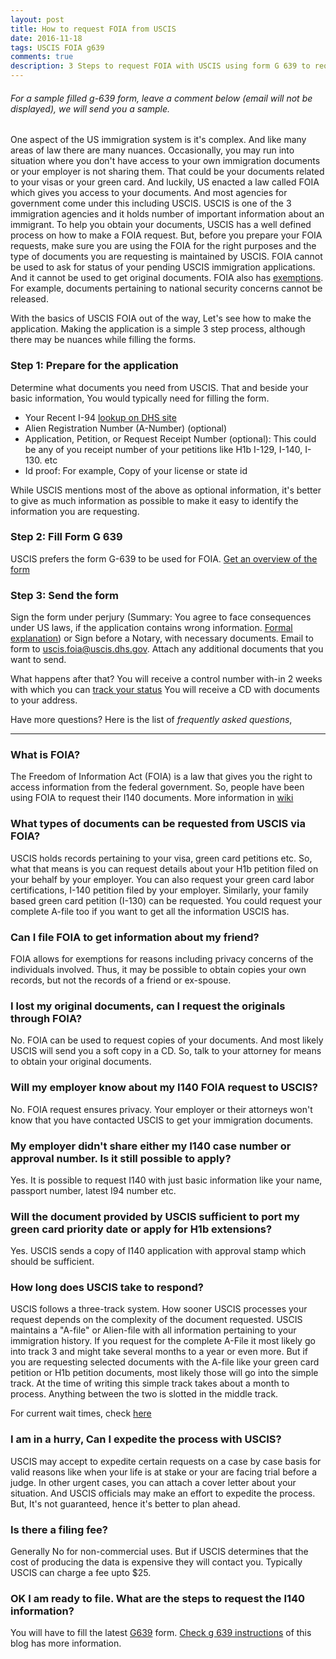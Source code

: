 ```yaml
---
layout: post
title: How to request FOIA from USCIS
date: 2016-11-18
tags: USCIS FOIA g639
comments: true
description: 3 Steps to request FOIA with USCIS using form G 639 to request immigration records
---
```


###### For a sample filled g-639 form, leave a comment below (email will not be displayed), we will send you a sample.

One aspect of the US immigration system is it's complex. And like many areas of law there are many nuances. Occasionally,
 you may run into situation where you don't have access to your own immigration documents or your employer is not
 sharing them. That could be your documents related to your visas or your green card. And luckily, US enacted a law called FOIA which
 gives you access to your documents. And most agencies for government come under this including USCIS.
 USCIS is one of the 3 immigration agencies and it holds number of important information about an immigrant. To help you
 obtain your documents, USCIS has a well defined process on how to make a FOIA request. But, before you prepare your FOIA
 requests, make sure you are using the FOIA for the right purposes and the type of documents you are requesting is maintained by USCIS.
 FOIA cannot be used to ask for status of your pending USCIS immigration applications. And it cannot be used to get original documents.
 FOIA also has [exemptions](http://www.dhs.gov/xfoia/gc_1208265747435.shtm). For example, documents pertaining to national security concerns cannot be released.

 With the basics of USCIS FOIA out of the way, Let's see how to make the application.
 Making the application is a simple 3 step process, although there may be nuances while filling the forms.

### Step 1: Prepare for the application
Determine what documents you need from USCIS. That and beside your basic information, You would typically
need for filling the form.

* Your Recent I-94
[lookup on DHS site](https://i94.cbp.dhs.gov/I94/#/recent-search)
* Alien Registration Number (A-Number) (optional)
* Application, Petition, or Request Receipt Number (optional): This could be any of you receipt number of your
petitions like H1b I-129, I-140, I-130. etc
* Id proof: For example, Copy of your license or state id

While USCIS mentions most of the above as optional information, it's better to give as much information as possible to
make it easy to identify the information you are requesting.

### Step 2: Fill Form G 639
USCIS prefers the form G-639 to be used for FOIA.
[Get an overview of the form](/posts/i140-foia-form-g-639-instruction/)

### Step 3: Send the form
Sign the form under perjury (Summary: You agree to face consequences under US laws, if the application contains wrong information. [Formal explanation](https://www.uscis.gov/tools/glossary/declaration-under-penalty-perjury))
or Sign before a Notary, with necessary documents.
Email to form to uscis.foia@uscis.dhs.gov. Attach any additional documents that you want to send.

What happens after that?
You will receive a control number with-in 2 weeks with which you can [track your status](http://www.uscis.gov/about-us/freedom-information-and-privacy-act-foia/foia-request-status-check-average-processing-times/check-status-request)
You will receive a CD with documents to your address.

Have more questions? Here is the list of *frequently asked questions*,

-----

### What is FOIA?
 The Freedom of Information Act (FOIA) is a law that gives you the right to access information from the federal government.
 So, people have been using FOIA to request their I140 documents. More information in [wiki](https://en.wikipedia.org/wiki/Freedom_of_Information_Act_(United_States))

### What types of documents can be requested from USCIS via FOIA?
 USCIS holds records pertaining to your visa, green card petitions etc. So, what that means is you can request details
 about your H1b petition filed on your behalf by your employer. You can also request your green card labor certifications,
 I-140 petition filed by your employer. Similarly, your family based green card petition (I-130) can be requested.
 You could request your complete A-file too if you want to get all the information USCIS has.

### Can I file FOIA to get information about my friend?
FOIA allows for exemptions for reasons including privacy concerns of the individuals involved.
Thus, it may be possible to obtain copies your own records, but not the records of a friend or ex-spouse.

### I lost my original documents, can I request the originals through FOIA?
 No. FOIA can be used to request copies of your documents. And most likely USCIS will send you a soft copy in a CD.
 So, talk to your attorney for means to obtain your original documents.

### Will my employer know about my I140 FOIA request to USCIS?
 No. FOIA request ensures privacy. Your employer or their attorneys won't know that you have contacted USCIS to get
 your immigration documents.

### My employer didn't share either my I140 case number or approval number. Is it still possible to apply?
 Yes. It is possible to request I140 with just basic information like your name, passport number, latest I94 number etc.

### Will the document provided by USCIS sufficient to port my green card priority date or apply for H1b extensions?
 Yes. USCIS sends a copy of I140 application with approval stamp which should be sufficient.

### How long does USCIS take to respond?
 USCIS follows a three-track system. How sooner USCIS processes your request depends on the complexity of the document requested.
 USCIS maintains a "A-file" or Alien-file with all information pertaining to your immigration history.
 If you request for the complete A-File it most likely go into track 3 and might take several months to a year or even more.
 But if you are requesting selected documents with the A-file like your green card petition or H1b petition
 documents, most likely those will go into the simple track. At the time of writing this simple track takes about a month to process.
 Anything between the two is slotted in the middle track.

 For current wait times, check [here](http://www.uscis.gov/about-us/freedom-information-and-privacy-act-foia/foia-request-status-check-average-processing-times/check-status-request)

### I am in a hurry, Can I expedite the process with USCIS?
 USCIS may accept to expedite certain requests on a case by case basis for valid reasons like when your life is at
 stake or your are facing trial before a judge. In other urgent cases, you can attach a cover letter about your
 situation. And USCIS officials may make an effort to expedite the process. But, It's not guaranteed, hence it's
 better to plan ahead.

### Is there a filing fee?
 Generally No for non-commercial uses. But if USCIS determines that the cost of producing the data is expensive they will contact you.
 Typically USCIS can charge a fee upto $25.

### OK I am ready to file. What are the steps to request the I140 information?
 You will have to fill the latest [G639](http://www.uscis.gov/sites/default/files/files/form/g-639.pdf) form.
 [Check g 639 instructions](/posts/i140-foia-form-g-639-instruction/) of this blog has more information.
